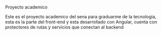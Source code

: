 Proyecto academico

Este es el proyecto academico del sena para graduarme de la tecnologia, esta es la parte del front-end y esta desarrollado con Angular, cuenta con protectores de rutas y 
servicios que conectan al backend
